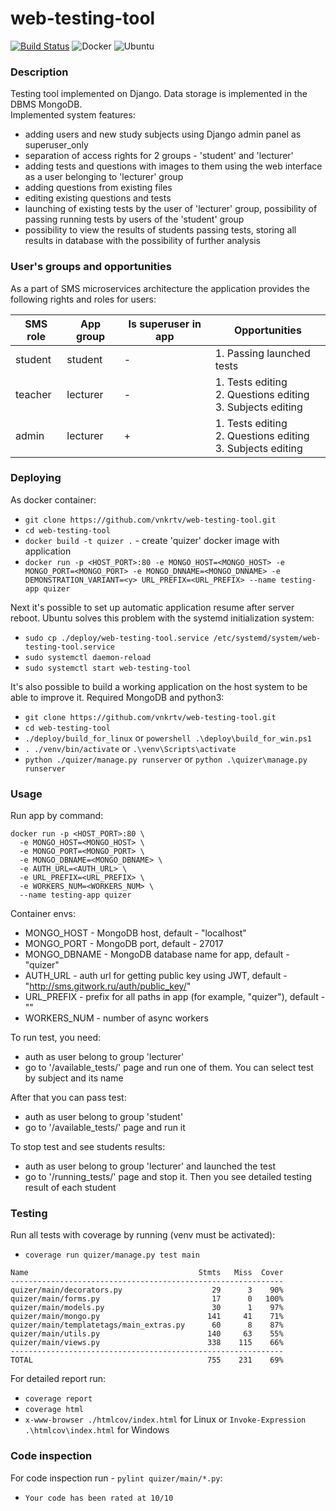 # web-testing-tool

[![Build Status](https://travis-ci.com/vnkrtv/web-testing-tool.svg?branch=master)](https://travis-ci.com/vnkrtv/web-testing-tool)
![Docker](https://github.com/vnkrtv/web-testing-tool/workflows/Docker/badge.svg)
![Ubuntu](https://github.com/vnkrtv/web-testing-tool/workflows/Ubuntu/badge.svg)

### Description
Testing tool implemented on Django. Data storage is implemented in the DBMS MongoDB.  
Implemented system features:
- adding users and new study subjects using Django admin panel as superuser_only
- separation of access rights for 2 groups - 'student' and 'lecturer'
- adding tests and questions with images to them using the web interface as a user belonging to 'lecturer' group
- adding questions from existing files   
- editing existing questions and tests
- launching of existing tests by the user of 'lecturer' group, possibility of passing running tests by users of the 'student' group  
- possibility to view the results of students passing tests, storing all results in database with the possibility of further analysis  


### User's groups and opportunities
As a part of SMS microservices architecture the application provides the following rights and roles for users:

| SMS role | App group | Is superuser in app  | Opportunities                                                         |
|-------------|--------------------------------|--------------------------------|------------------------------------------------------------------------------|
| student     | student                        | -                              | 1. Passing launched tests                                              |
| teacher     | lecturer                       | -                              | 1. Tests editing<br>2. Questions editing<br>3. Subjects editing                              |
| admin       | lecturer                       | +                              | 1. Tests editing   <br>2. Questions editing<br>3. Subjects editing |

### Deploying  

As docker container:
- ```git clone https://github.com/vnkrtv/web-testing-tool.git```
- ```cd web-testing-tool```
- ```docker build -t quizer .``` - create 'quizer' docker image with application 
- ```docker run -p <HOST_PORT>:80 -e MONGO_HOST=<MONGO_HOST> -e MONGO_PORT=<MONGO_PORT> -e MONGO_DNNAME=<MONGO_DNNAME> -e DEMONSTRATION_VARIANT=<y> URL_PREFIX=<URL_PREFIX> --name testing-app quizer ```

Next it's possible to set up automatic application resume after server reboot. Ubuntu solves this problem with the systemd initialization system:  
- ```sudo cp ./deploy/web-testing-tool.service /etc/systemd/system/web-testing-tool.service```
- ```sudo systemctl daemon-reload```
- ```sudo systemctl start web-testing-tool```

It's also possible to build a working application on the host system to be able to improve it. Required MongoDB and python3:
- ```git clone https://github.com/vnkrtv/web-testing-tool.git```
- ```cd web-testing-tool```
- ```./deploy/build_for_linux``` or ```powershell .\deploy\build_for_win.ps1```
- ```. ./venv/bin/activate``` or ```.\venv\Scripts\activate```
- ```python ./quizer/manage.py runserver``` or ```python .\quizer\manage.py runserver```
### Usage 
Run app by command:   
```
docker run -p <HOST_PORT>:80 \
  -e MONGO_HOST=<MONGO_HOST> \
  -e MONGO_PORT=<MONGO_PORT> \
  -e MONGO_DBNAME=<MONGO_DBNAME> \
  -e AUTH_URL=<AUTH_URL> \
  -e URL_PREFIX=<URL_PREFIX> \
  -e WORKERS_NUM=<WORKERS_NUM> \
  --name testing-app quizer
```
Container envs:  
- MONGO_HOST - MongoDB host, default - "localhost"
- MONGO_PORT - MongoDB port, default - 27017
- MONGO_DBNAME - MongoDB database name for app, default - "quizer"
- AUTH_URL - auth url for getting public key using JWT, default - "http://sms.gitwork.ru/auth/public_key/"
- URL_PREFIX - prefix for all paths in app (for example, "quizer"), default - ""
- WORKERS_NUM - number of async workers
 
To run test, you need:
- auth as user belong to group 'lecturer'
- go to '/available_tests/' page and run one of them. You can select test by subject and its name
    
After that you can pass test:
- auth as user belong to group 'student'
- go to '/available_tests/' page and run it

To stop test and see students results:
- auth as user belong to group 'lecturer' and launched the test
- go to '/running_tests/' page and stop it. Then you see detailed testing result of each student 
### Testing    
Run all tests with coverage by running (venv must be activated):   
- ```coverage run quizer/manage.py test main```

```
Name                                      Stmts   Miss  Cover
-------------------------------------------------------------
quizer/main/decorators.py                    29      3    90%
quizer/main/forms.py                         17      0   100%
quizer/main/models.py                        30      1    97%
quizer/main/mongo.py                        141     41    71%
quizer/main/templatetags/main_extras.py      60      8    87%
quizer/main/utils.py                        140     63    55%
quizer/main/views.py                        338    115    66%
-------------------------------------------------------------
TOTAL                                       755    231    69%
```
For detailed report run:
- ```coverage report```  
- ```coverage html```  
- ```x-www-browser ./htmlcov/index.html``` for Linux or ```Invoke-Expression .\htmlcov\index.html``` for Windows

### Code inspection

For code inspection run - ```pylint quizer/main/*.py```:
- ```Your code has been rated at 10/10```
